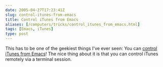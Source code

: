 ```yaml
--- 
date: 2005-04-27T17:23:41Z
slug: control-itunes-from-emacs
title: Control iTunes from Emacs
aliases: [/computers/tricks/control_itunes_from_emacs.html]
tags: [Emacs, iTunes]
type: post
---
```


This has to be one of the geekiest things I've ever seen: You can [control
iTunes from Emacs]! The nice thing about it is that you can control iTunes
remotely via a terminal session.

  [control iTunes from Emacs]: https://www.emacswiki.org/emacs/itunes.el
    "Download the itunes.el and control iTunes from Emacs today!"
